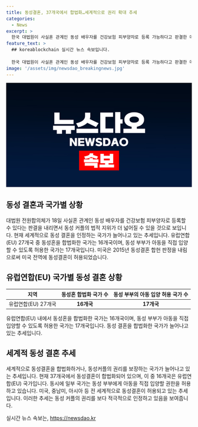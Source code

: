```yaml
---
title: 동성결혼, 37개국에서 합법화…세계적으로 권리 확대 추세
categories:
  - News
excerpt: >
  한국 대법원이 사실혼 관계인 동성 배우자를 건강보험 피부양자로 등록 가능하다고 판결한 데 따라, 동성 커플의 법적 지위에 대한 관심이 높아졌다. 세계적으로는 37개국이 동성 결혼을 인정하고 있으며, 유럽연합 내 16개국이, 아동 입양을 허용하는 국가는 17개국이 있다. 미국은 2015년 합헌 판정으로 동성 결혼을 허용했고, 중남미와 아시아에서도 동성 결혼을 인정하는 국가가 증가하는 추세다. 이에 따라 동성커플의 권리를 보장하는 국가도 늘어나고 있다. (150자)
feature_text: >
  ## koreablockchain 실시간 뉴스 속보입니다.

  한국 대법원이 사실혼 관계인 동성 배우자를 건강보험 피부양자로 등록 가능하다고 판결한 데 따라, 동성 커플의 법적 지위에 대한 관심이 높아졌다. 세계적으로는 37개국이 동성 결혼을 인정하고 있으며, 유럽연합 내 16개국이, 아동 입양을 허용하는 국가는 17개국이 있다. 미국은 2015년 합헌 판정으로 동성 결혼을 허용했고, 중남미와 아시아에서도 동성 결혼을 인정하는 국가가 증가하는 추세다. 이에 따라 동성커플의 권리를 보장하는 국가도 늘어나고 있다. (150자)
image: '/assets/img/newsdao_breakingnews.jpg'
---
```


<p><img src="/assets/img/newsdao_breakingnews.jpg" alt="koreablockchain 속보" /></p>

<h2 data-ke-size="size26">동성 결혼과 국가별 상황</h2>

<p data-ke-size="size16">대법원 전원합의체가 18일 사실혼 관계인 동성 배우자를 건강보험 피부양자로 등록할 수 있다는 판결을 내리면서 동성 커플의 법적 지위가 더 넓어질 수 있을 것으로 보입니다. 현재 세계적으로 동성 결혼을 인정하는 국가가 늘어나고 있는 추세입니다. 유럽연합(EU) 27개국 중 동성혼을 합법화한 국가는 16개국이며, 동성 부부가 아동을 직접 입양할 수 있도록 허용한 국가는 17개국입니다. 미국은 2015년 동성결혼 합헌 판정을 내림으로써 미국 전역에 동성결혼이 허용되었습니다.</p>

<h2 data-ke-size="size26">유럽연합(EU) 국가별 동성 결혼 상황</h2>

<table>
    <thead>
        <tr>
            <th>지역</th>
            <th>동성혼 합법화 국가 수</th>
            <th>동성 부부의 아동 입양 허용 국가 수</th>
        </tr>
    </thead>
    <tbody>
        <tr>
            <td>유럽연합(EU) 27개국</td>
            <td style="text-align: center; height: 17px;"><b>16개국</b></td>
            <td style="text-align: center; height: 17px;"><b>17개국</b></td>
        </tr>
    </tbody>
</table>

<p data-ke-size="size16">유럽연합(EU) 내에서 동성혼을 합법화한 국가는 16개국이며, 동성 부부가 아동을 직접 입양할 수 있도록 허용한 국가는 17개국입니다. 동성 결혼을 합법화한 국가가 늘어나고 있는 추세입니다.</p>

<h2 data-ke-size="size26">세계적 동성 결혼 추세</h2>

<p data-ke-size="size16">세계적으로 동성결혼을 합법화하거나, 동성커플의 권리를 보장하는 국가가 늘어나고 있는 추세입니다. 현재 37개국에서 동성결혼이 합법화되어 있으며, 이 중 16개국은 유럽연합(EU) 국가입니다. 동시에 일부 국가는 동성 부부에게 아동을 직접 입양할 권한을 허용하고 있습니다. 미국, 중남미, 아시아 등 전 세계적으로 동성결혼이 허용되고 있는 추세입니다. 이러한 추세는 동성 커플의 권리를 보다 적극적으로 인정하고 있음을 보여줍니다.</p>
실시간 뉴스 속보는, <a href="https://newsdao.kr" rel="dofollow">https://newsdao.kr</a>


